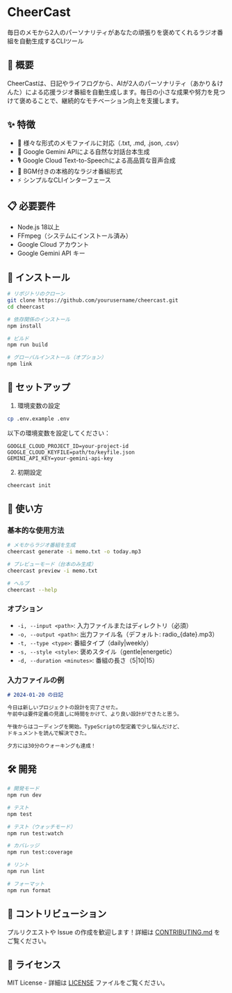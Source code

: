 # CheerCast

毎日のメモから2人のパーソナリティがあなたの頑張りを褒めてくれるラジオ番組を自動生成するCLIツール

## 🎯 概要

CheerCastは、日記やライフログから、AIが2人のパーソナリティ（あかり＆けんた）による応援ラジオ番組を自動生成します。毎日の小さな成果や努力を見つけて褒めることで、継続的なモチベーション向上を支援します。

## ✨ 特徴

- 📝 様々な形式のメモファイルに対応（.txt, .md, .json, .csv）
- 🤖 Google Gemini APIによる自然な対話台本生成
- 🎙️ Google Cloud Text-to-Speechによる高品質な音声合成
- 🎵 BGM付きの本格的なラジオ番組形式
- ⚡ シンプルなCLIインターフェース

## 📋 必要要件

- Node.js 18以上
- FFmpeg（システムにインストール済み）
- Google Cloud アカウント
- Google Gemini API キー

## 🚀 インストール

```bash
# リポジトリのクローン
git clone https://github.com/yourusername/cheercast.git
cd cheercast

# 依存関係のインストール
npm install

# ビルド
npm run build

# グローバルインストール（オプション）
npm link
```

## 🔧 セットアップ

1. 環境変数の設定

```bash
cp .env.example .env
```

以下の環境変数を設定してください：

```
GOOGLE_CLOUD_PROJECT_ID=your-project-id
GOOGLE_CLOUD_KEYFILE=path/to/keyfile.json
GEMINI_API_KEY=your-gemini-api-key
```

2. 初期設定

```bash
cheercast init
```

## 📖 使い方

### 基本的な使用方法

```bash
# メモからラジオ番組を生成
cheercast generate -i memo.txt -o today.mp3

# プレビューモード（台本のみ生成）
cheercast preview -i memo.txt

# ヘルプ
cheercast --help
```

### オプション

- `-i, --input <path>`: 入力ファイルまたはディレクトリ（必須）
- `-o, --output <path>`: 出力ファイル名（デフォルト: radio_{date}.mp3）
- `-t, --type <type>`: 番組タイプ（daily|weekly）
- `-s, --style <style>`: 褒めスタイル（gentle|energetic）
- `-d, --duration <minutes>`: 番組の長さ（5|10|15）

### 入力ファイルの例

```markdown
# 2024-01-20 の日記

今日は新しいプロジェクトの設計を完了させた。
午前中は要件定義の見直しに時間をかけて、より良い設計ができたと思う。

午後からはコーディングを開始。TypeScriptの型定義で少し悩んだけど、
ドキュメントを読んで解決できた。

夕方には30分のウォーキングも達成！
```

## 🛠️ 開発

```bash
# 開発モード
npm run dev

# テスト
npm test

# テスト（ウォッチモード）
npm run test:watch

# カバレッジ
npm run test:coverage

# リント
npm run lint

# フォーマット
npm run format
```

## 🤝 コントリビューション

プルリクエストや Issue の作成を歓迎します！詳細は [CONTRIBUTING.md](CONTRIBUTING.md) をご覧ください。

## 📄 ライセンス

MIT License - 詳細は [LICENSE](LICENSE) ファイルをご覧ください。
